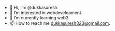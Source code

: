 - 👋 Hi, I’m @dukkasuresh.
- 👀 I’m interested in webdevelopment.
- 🌱 I’m currently learning web3.
- 📫 How to reach me dukkasuresh323@gmail.com.

<!---
dukkasuresh/dukkasuresh is a ✨ special ✨ repository because its `README.md` (this file) appears on your GitHub profile.
You can click the Preview link to take a look at your changes.
--->
